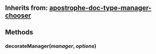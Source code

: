 ## Inherits from: [apostrophe-doc-type-manager-chooser](../apostrophe-doc-type-manager/browser-apostrophe-doc-type-manager-chooser.md)

## Methods
### decorateManager(*manager*, *options*)

